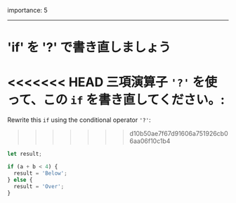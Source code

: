 importance: 5

---

# 'if' を '?' で書き直しましょう

<<<<<<< HEAD
三項演算子 `'?'` を使って、この `if` を書き直してください。:
=======
Rewrite this `if` using the conditional operator `'?'`:
>>>>>>> d10b50ae7f67d91606a751926cb06aa06f10c1b4

```js
let result;

if (a + b < 4) {
  result = 'Below';
} else {
  result = 'Over';
}
```
